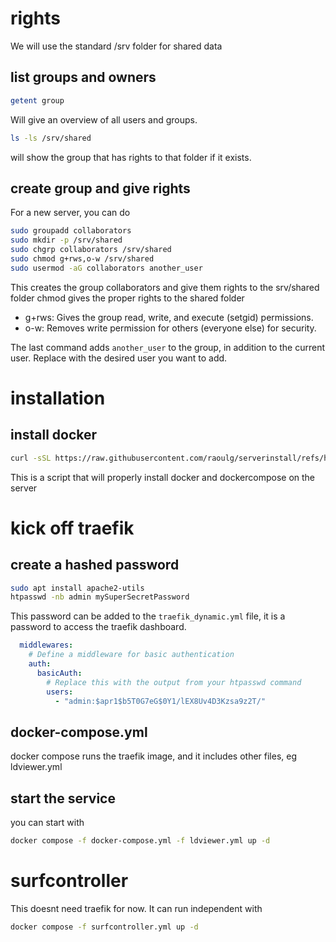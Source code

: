 # rights
We will use the standard /srv folder for shared data

## list groups and owners
```bash
getent group
```
Will give an overview of all users and groups.
```bash
ls -ls /srv/shared
```
will show the group that has rights to that folder if it exists.

## create group and give rights
For a new server, you can do
```bash
sudo groupadd collaborators
sudo mkdir -p /srv/shared
sudo chgrp collaborators /srv/shared
sudo chmod g+rws,o-w /srv/shared
sudo usermod -aG collaborators another_user
```
This creates the group collaborators and give them rights to the srv/shared folder
chmod gives the proper rights to the shared folder 
- g+rws: Gives the group read, write, and execute (setgid) permissions.
- o-w: Removes write permission for others (everyone else) for security.

The last command adds `another_user` to the group, in addition to the current user. Replace with the desired user you want to add.

# installation
## install docker
```bash
curl -sSL https://raw.githubusercontent.com/raoulg/serverinstall/refs/heads/master/install-docker.sh | bash
```
This is a script that will properly install docker and dockercompose on the server

# kick off traefik 

## create a hashed password
```bash
sudo apt install apache2-utils
htpasswd -nb admin mySuperSecretPassword
```

This password can be added to the `traefik_dynamic.yml` file, it is a password to access the traefik dashboard.

```traefik_dynamic.yml
  middlewares:
    # Define a middleware for basic authentication
    auth:
      basicAuth:
        # Replace this with the output from your htpasswd command
        users:
          - "admin:$apr1$b5T0G7eG$0Y1/lEX8Uv4D3Kzsa9z2T/"
```


## docker-compose.yml
docker compose runs the traefik image, and it includes other files, eg ldviewer.yml

## start the service
you can start with
```bash
docker compose -f docker-compose.yml -f ldviewer.yml up -d
```

# surfcontroller
This doesnt need traefik for now.
It can run independent with 
```bash
docker compose -f surfcontroller.yml up -d
```


